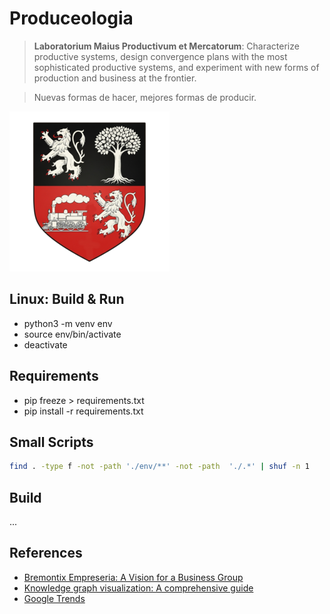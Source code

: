 # Produceologia

> **Laboratorium Maius Productivum et Mercatorum**: Characterize productive systems, design convergence plans with the most sophisticated productive systems, and experiment with new forms of production and business at the frontier.

> Nuevas formas de hacer, mejores formas de producir.

![Produceologia Logo](https://raw.githubusercontent.com/csiglab/Meta/refs/heads/main/img/resized/bremontix-laboratorio-procuceologia_256x256.png)

## Linux: Build & Run

- python3 -m venv env
- source env/bin/activate
- deactivate

## Requirements

- pip freeze > requirements.txt
- pip install -r requirements.txt

## Small Scripts

```bash
find . -type f -not -path './env/**' -not -path  './.*' | shuf -n 1
```

## Build

...

## References

- [Bremontix Empreseria: A Vision for a Business Group](https://windy-parent-de9.notion.site/Bremontix-Empreseria-A-Vision-for-a-Business-Group-234d38c7497c80a282b1c83ace86c35f?source=copy_link)
- [Knowledge graph visualization: A comprehensive guide](https://datavid.com/blog/knowledge-graph-visualization)
- [Google Trends](https://trends.google.com)
